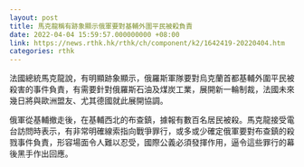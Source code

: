 ```yaml
---
layout: post
title: 馬克龍稱有跡象顯示俄軍要對基輔外圍平民被殺負責
date: 2022-04-04 15:59:57.000000000 +08:00
link: https://news.rthk.hk/rthk/ch/component/k2/1642419-20220404.htm
categories: rthk
---
```


法國總統馬克龍說，有明顯跡象顯示，俄羅斯軍隊要對烏克蘭首都基輔外圍平民被殺害的事件負責，有需要針對俄羅斯石油及煤炭工業，展開新一輪制裁，法國未來幾日將與歐洲盟友、尤其德國就此展開協調。

俄軍從基輔撤走後，在基輔西北的布查鎮，據報有數百名居民被殺。馬克龍接受電台訪問時表示，有非常明確線索指向戰爭罪行，或多或少確定俄軍要對布查鎮的殺戮事件負責，形容場面令人難以忍受，國際公義必須發揮作用，逼令這些罪行的幕後黑手作出回應。
